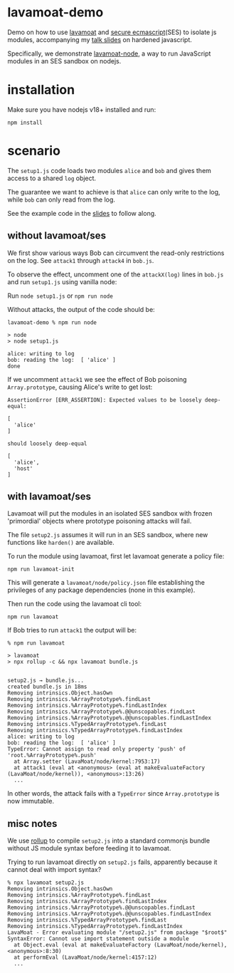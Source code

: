 # lavamoat-demo

Demo on how to use [lavamoat](https://github.com/LavaMoat/LavaMoat/) and [secure ecmascript](https://github.com/endojs/endo/tree/master/packages/ses)(SES) to isolate js modules, accompanying my [talk slides](https://tvcutsem.github.io/assets/HardenedJS_BlueLava2022.pdf) on hardened javascript.

Specifically, we demonstrate [lavamoat-node](https://github.com/LavaMoat/LavaMoat/tree/main/packages/node), a way to run JavaScript modules in an SES sandbox on nodejs.

# installation

Make sure you have nodejs v18+ installed and run:

```
npm install
```

# scenario

The `setup1.js` code loads two modules `alice` and `bob` and gives them access to a shared `log` object.

The guarantee we want to achieve is that `alice` can only write to the log, while `bob` can only read from the log.

See the example code in the [slides](https://tvcutsem.github.io/assets/HardenedJS_BlueLava2022.pdf) to follow along.

## without lavamoat/ses

We first show various ways Bob can circumvent the read-only restrictions on the log. See `attack1` through `attack4` in `bob.js`.

To observe the effect, uncomment one of the `attackX(log)` lines in `bob.js` and run `setup1.js` using vanilla node:

Run `node setup1.js` or `npm run node`

Without attacks, the output of the code should be:

```
lavamoat-demo % npm run node

> node
> node setup1.js

alice: writing to log
bob: reading the log:  [ 'alice' ]
done
```

If we uncomment `attack1` we see the effect of Bob poisoning `Array.prototype`, causing Alice's write to get lost:

```
AssertionError [ERR_ASSERTION]: Expected values to be loosely deep-equal:

[
  'alice'
]

should loosely deep-equal

[
  'alice',
  'host'
]
```

## with lavamoat/ses

Lavamoat will put the modules in an isolated SES sandbox with frozen 'primordial' objects where prototype poisoning attacks will fail.

The file `setup2.js` assumes it will run in an SES sandbox, where new functions like `harden()` are available.

To run the module using lavamoat, first let lavamoat generate a policy file:

```
npm run lavamoat-init
```

This will generate a `lavamoat/node/policy.json` file establishing the privileges of any package dependencies (none in this example).

Then run the code using the lavamoat cli tool:

```
npm run lavamoat
```

If Bob tries to run `attack1` the output will be:

```
% npm run lavamoat

> lavamoat
> npx rollup -c && npx lavamoat bundle.js


setup2.js → bundle.js...
created bundle.js in 18ms
Removing intrinsics.Object.hasOwn
Removing intrinsics.%ArrayPrototype%.findLast
Removing intrinsics.%ArrayPrototype%.findLastIndex
Removing intrinsics.%ArrayPrototype%.@@unscopables.findLast
Removing intrinsics.%ArrayPrototype%.@@unscopables.findLastIndex
Removing intrinsics.%TypedArrayPrototype%.findLast
Removing intrinsics.%TypedArrayPrototype%.findLastIndex
alice: writing to log
bob: reading the log:  [ 'alice' ]
TypeError: Cannot assign to read only property 'push' of 'root.%ArrayPrototype%.push'
  at Array.setter (LavaMoat/node/kernel:7953:17)
  at attack1 (eval at <anonymous> (eval at makeEvaluateFactory (LavaMoat/node/kernel)), <anonymous>:13:26)
  ...
```

In other words, the attack fails with a `TypeError` since `Array.prototype` is now immutable.

## misc notes

We use [rollup](https://rollupjs.org/guide/en/) to compile `setup2.js` into a standard commonjs bundle without JS module syntax before feeding it to lavamoat.

Trying to run lavamoat directly on `setup2.js` fails, apparently because it cannot deal with import syntax?

```
% npx lavamoat setup2.js
Removing intrinsics.Object.hasOwn
Removing intrinsics.%ArrayPrototype%.findLast
Removing intrinsics.%ArrayPrototype%.findLastIndex
Removing intrinsics.%ArrayPrototype%.@@unscopables.findLast
Removing intrinsics.%ArrayPrototype%.@@unscopables.findLastIndex
Removing intrinsics.%TypedArrayPrototype%.findLast
Removing intrinsics.%TypedArrayPrototype%.findLastIndex
LavaMoat - Error evaluating module "/setup2.js" from package "$root$" 
SyntaxError: Cannot use import statement outside a module
  at Object.eval (eval at makeEvaluateFactory (LavaMoat/node/kernel), <anonymous>:8:30)
  at performEval (LavaMoat/node/kernel:4157:12)
  ...
```
